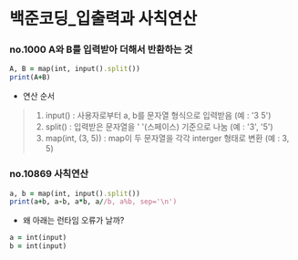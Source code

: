 # 백준코딩_입출력과 사칙연산
### no.1000 A와 B를 입력받아 더해서 반환하는 것
```ruby
A, B = map(int, input().split())
print(A+B)
```
* 연산 순서
> 1. input() : 사용자로부터 a, b를 문자열 형식으로 입력받음 (예 : '3 5')
> 2. split() : 입력받은 문자열을 ' '(스페이스) 기준으로 나눔 (예 : '3', '5')
> 3. map(int, (3, 5)) : map이 두 문자열을 각각 interger 형태로 변환 (예 : 3, 5)

### no.10869 사칙연산
```ruby
a, b = map(int, input().split())
print(a+b, a-b, a*b, a//b, a%b, sep='\n')
```
* 왜 아래는 런타임 오류가 날까?
```ruby
a = int(input)
b = int(input)
```

